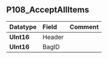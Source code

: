 ## P108\_AcceptAllItems ##
| **Datatype** | **Field** | **Comment** |
|:-------------|:----------|:------------|
| **UInt16** | Header |  |
| **UInt16** | BagID |  |